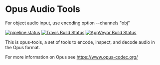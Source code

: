 # Opus Audio Tools

For object audio input, use encoding option --channels "obj"

[![pipeline status](https://gitlab.xiph.org/xiph/opus-tools/badges/master/pipeline.svg)](https://gitlab.xiph.org/xiph/opus-tools/commits/master)
[![Travis Build Status](https://travis-ci.org/xiph/opus-tools.svg?branch=master)](https://travis-ci.org/xiph/opus-tools)
[![AppVeyor Build Status](https://ci.appveyor.com/api/projects/status/github/xiph/opus-tools?branch=master&svg=true)](https://ci.appveyor.com/project/rillian/opus-tools)

This is opus-tools, a set of tools to encode, inspect, and decode
audio in the Opus format.

For more information on Opus see https://www.opus-codec.org/
